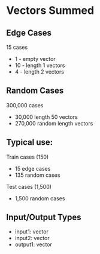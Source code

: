 # Vectors Summed

## Edge Cases
15 cases
- 1 - empty vector
- 10 - length 1 vectors
- 4 - length 2 vectors

## Random Cases
300,000 cases
- 30,000 length 50 vectors
- 270,000 random length vectors

## Typical use:
Train cases (150)
- 15 edge cases
- 135 random cases

Test cases (1,500)
- 1,500 random cases

## Input/Output Types
- input1: vector
- input2: vector
- output1: vector
